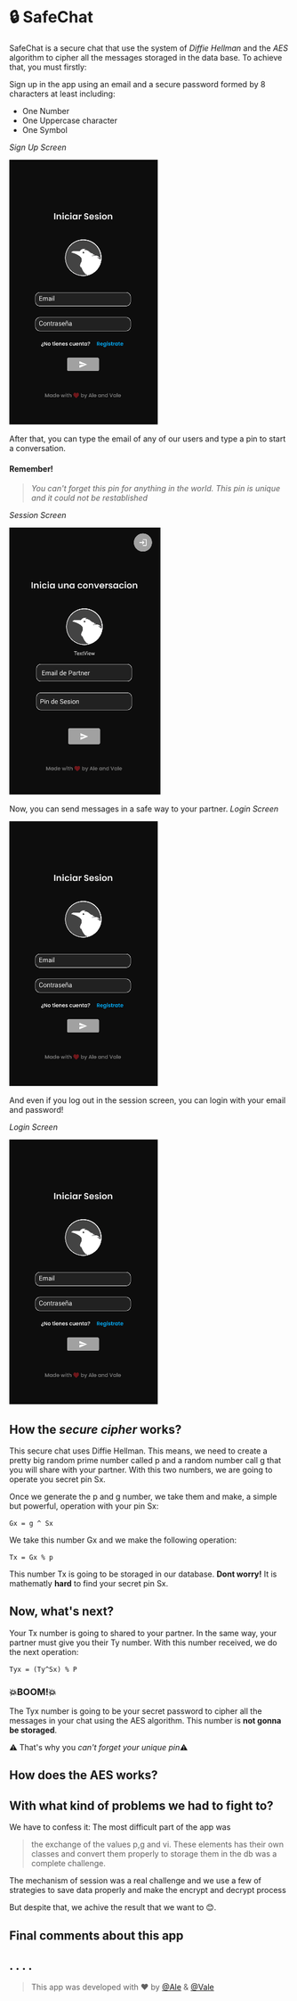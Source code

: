 # 🔒 SafeChat 
SafeChat is a secure chat that use the system of *Diffie Hellman* and the *AES* algorithm to cipher all the messages storaged in the data base.
To achieve that, you must firstly:

Sign up in the app using an email and a secure password formed by 8 characters at least including:

  -  One Number
  -  One Uppercase character
  -  One Symbol
  
_Sign Up Screen_

![Sign Up Screen](https://github.com/ValeArias07/SafeChat/blob/master/images/login.png)

After that, you can type the email of any of our users and type a pin to start a conversation.
#### Remember! 
>*You can't forget this pin for anything in the world. This pin is unique and it could not be restablished* 

_Session Screen_

![Session Screen](https://github.com/ValeArias07/SafeChat/blob/master/images/session.png)


Now, you can send messages in a safe way to your partner.
_Login Screen_

![Login Screen](https://github.com/ValeArias07/SafeChat/blob/master/images/login.png)

And even if you log out in the session screen, you can login with your email and password!

_Login Screen_

![Login Screen](https://github.com/ValeArias07/SafeChat/blob/master/images/login.png)

## How the *secure cipher* works?
This secure chat uses Diffie Hellman. This means, we need to create a pretty big random prime number called p and a random number call g that you will share with your partner. With this two numbers, we are going to operate you secret pin Sx. 

Once we generate the p and g number, we take them and make, a simple but powerful, operation with your pin Sx:
```
Gx = g ^ Sx
```
We take this number Gx and we make the following operation:

```
Tx = Gx % p
```
This number Tx is going to be storaged in our database. **Dont worry!** It is mathematly **hard** to find your secret pin Sx.

## Now, what's next? 
Your Tx number is going to shared to your partner. In the same way, your partner must give you their Ty number. 
With this number received, we do the next operation:

```
Tyx = (Ty^Sx) % P
```

### 💥BOOM!💥 ###
The Tyx number is going to be your secret password to cipher all the messages in your chat using the AES algorithm. This number is **not gonna be storaged**.

⚠️ That's why you *can't forget your unique pin*⚠️


## How does the AES works?
<!-- Write about how we take the number generated in the Diffie Hellman as a password in the AES algorithm -->

## With what kind of problems we had to fight to?
We have to confess it: 
The most difficult part of the app was

> the exchange of the values p,g and vi. These elements has their own classes and convert them properly to storage them in the db was a complete challenge. 

The mechanism of session was a real challenge and we use a few of strategies to save data properly and make  the encrypt and decrypt process


But despite that, we achive the result that we want to 😊. 

## Final comments about this app
.
.
.
.
----------


> This app was developed with ❤ by [@Ale](https://github.com/JhonSaldarriaga) & [@Vale](https://github.com/ValeArias07) 




